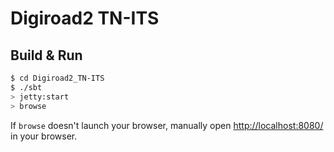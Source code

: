 # Digiroad2 TN-ITS #

## Build & Run ##

```sh
$ cd Digiroad2_TN-ITS
$ ./sbt
> jetty:start
> browse
```

If `browse` doesn't launch your browser, manually open [http://localhost:8080/](http://localhost:8080/) in your browser.
